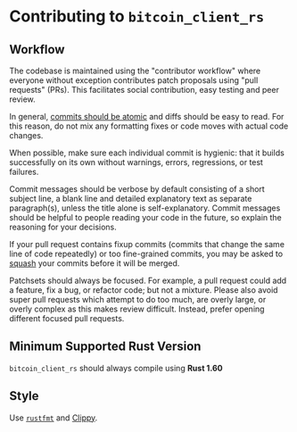# Contributing to `bitcoin_client_rs`

## Workflow

The codebase is maintained using the "contributor workflow" where everyone
without exception contributes patch proposals using "pull requests" (PRs). This
facilitates social contribution, easy testing and peer review.

In general, [commits should be atomic](https://en.wikipedia.org/wiki/Atomic_commit#Atomic_commit_convention)
and diffs should be easy to read. For this reason, do not mix any formatting
fixes or code moves with actual code changes.

When possible, make sure each individual commit is hygienic: that it builds successfully
on its own without warnings, errors, regressions, or test failures.

Commit messages should be verbose by default consisting of a short subject line,
a blank line and detailed explanatory text as separate paragraph(s), unless the
title alone is self-explanatory. Commit messages should be helpful to people
reading your code in the future, so explain the reasoning for your decisions.

If your pull request contains fixup commits (commits that change the same line of 
code repeatedly) or too fine-grained commits, you may be asked to 
[squash](https://git-scm.com/docs/git-rebase#_interactive_mode) your commits 
before it will be merged.

Patchsets should always be focused. For example, a pull request could add a
feature, fix a bug, or refactor code; but not a mixture. Please also avoid super
pull requests which attempt to do too much, are overly large, or overly complex
as this makes review difficult. Instead, prefer opening different focused pull requests.


## Minimum Supported Rust Version

`bitcoin_client_rs` should always compile using **Rust 1.60**

## Style

Use [`rustfmt`](https://github.com/rust-lang/rustfmt) and
[Clippy](https://github.com/rust-lang/rust-clippy).
